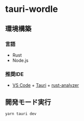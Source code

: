 # tauri-wordle

## 環境構築

### 言語
- Rust
- Node.js

### 推奨IDE
- [VS Code](https://code.visualstudio.com/) + [Tauri](https://marketplace.visualstudio.com/items?itemName=tauri-apps.tauri-vscode) + [rust-analyzer](https://marketplace.visualstudio.com/items?itemName=rust-lang.rust-analyzer)

## 開発モード実行

```bash
yarn tauri dev
```